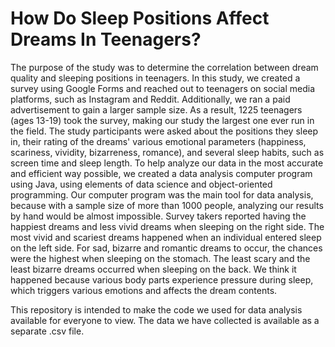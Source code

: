 # How Do Sleep Positions Affect Dreams In Teenagers?
The purpose of the study was to determine the correlation between dream quality and sleeping positions in teenagers. In this study, we created a survey using Google Forms and reached out to teenagers on social media platforms, such as Instagram and Reddit. Additionally, we ran a paid advertisement to gain a larger sample size. As a result, 1225 teenagers (ages 13-19) took the survey, making our study the largest one ever run in the field. The study participants were asked about the positions they sleep in, their rating of the dreams' various emotional parameters (happiness, scariness, vividity, bizarreness, romance), and several sleep habits, such as screen time and sleep length. To help analyze our data in the most accurate and efficient way possible, we created a data analysis computer program using Java, using elements of data science and object-oriented programming. Our computer program was the main tool for data analysis, because with a sample size of more than 1000 people, analyzing our results by hand would be almost impossible. Survey takers reported having the happiest dreams and less vivid dreams when sleeping on the right side. The most vivid and scariest dreams happened when an individual entered sleep on the left side. For sad, bizarre and romantic dreams to occur, the chances were the highest when sleeping on the stomach. The least scary and the least bizarre dreams occurred when sleeping on the back. We think it happened because various body parts experience pressure during sleep, which triggers various emotions and affects the dream contents.

This repository is intended to make the code we used for data analysis available for everyone to view. The data we have collected is available as a separate .csv file.
